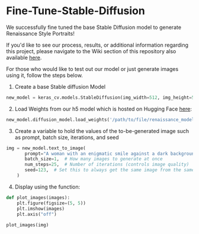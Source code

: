 # Fine-Tune-Stable-Diffusion
We successfully fine tuned the base Stable Diffusion model to generate Renaissance Style Portraits!

If you'd like to see our process, results, or additional information regarding this project, please navigate to the Wiki section of this repository also available [here](https://github.com/martingasparyan/Fine-Tune-Stable-Diffusion/wiki).

For those who would like to test out our model or just generate images using it, follow the steps below.

1) Create a base Stable diffusion Model
```python
new_model = keras_cv.models.StableDiffusion(img_width=512, img_height=512)
 ```
2) Load Weights from our h5 model which is hosted on Hugging Face [here](https://huggingface.co/morj/renaissance/blob/main/stable_diffusion_renaissance.h5):
```python
new_model.diffusion_model.load_weights('/path/to/file/renaissance_model.h5')
```
3) Create a variable to hold the values of the to-be-generated image such as prompt, batch size, iterations, and seed
```python 
img = new_model.text_to_image(
       prompt="A woman with an enigmatic smile against a dark background",
       batch_size=1,  # How many images to generate at once
       num_steps=25,  # Number of iterations (controls image quality)
       seed=123,  # Set this to always get the same image from the same prompt
    )
```
4) Display using the function:
```python
def plot_images(images):
    plt.figure(figsize=(5, 5))
    plt.imshow(images)
    plt.axis("off")
    
plot_images(img)
```
